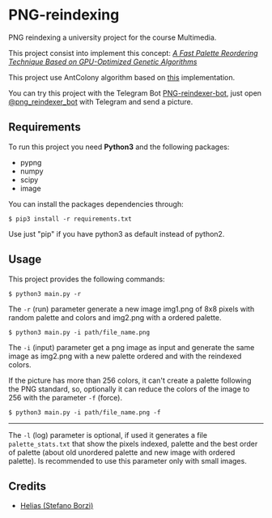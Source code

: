 # PNG-reindexing
PNG reindexing a university project for the course Multimedia.

This project consist into implement this concept: *[A Fast Palette Reordering Technique Based on GPU-Optimized Genetic Algorithms](https://ieeexplore.ieee.org/document/8451221/authors#authors)*

This project use AntColony algorithm based on [this](https://github.com/trevlovett/Python-Ant-Colony-TSP-Solver) implementation.

You can try this project with the Telegram Bot [PNG-reindexer-bot](https://github.com/Helias/PNG-reindexer-bot), just open [@png_reindexer_bot](https://t.me/png_reindexer_bot) with Telegram and send a picture.

## Requirements

To run this project you need **Python3** and the following packages:
- pypng
- numpy
- scipy
- image

You can install the packages dependencies through:

```
$ pip3 install -r requirements.txt
```

Use just "pip" if you have python3 as default instead of python2.

## Usage

This project provides the following commands:

```
$ python3 main.py -r
```

The `-r` (run) parameter generate a new image img1.png of 8x8 pixels with random palette and colors and img2.png with a ordered palette.


```
$ python3 main.py -i path/file_name.png
```

The `-i` (input) parameter get a png image as input and generate the same image as img2.png with a new palette ordered and with the reindexed colors.

If the picture has more than 256 colors, it can't create a palette following the PNG standard, so, optionally it can reduce the colors of the image to 256 with the parameter `-f` (force).

```
$ python3 main.py -i path/file_name.png -f
```

---

The `-l` (log) parameter is optional, if used it generates a file `palette_stats.txt` that show the pixels indexed, palette and the best order of palette (about old unordered palette and new image with ordered palette).
Is recommended to use this parameter only with small images.

## Credits

- [Helias (Stefano Borzì)](https://github.com/Helias)
